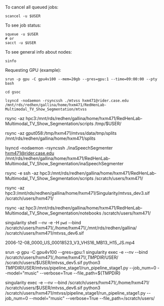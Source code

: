 

To cancel all queued jobs:
```
scancel -u $USER
```

To see job status:
```
squeue -u $USER 
# or
sacct -u $USER
```

To see general info about nodes:
```
sinfo
```

Requesting GPU (example):
```
srun -p gpu -C gpu4v100 --mem=20gb --gres=gpu:1 --time=09:00:00 --pty bash 
```

```
cd gsoc

lsyncd -nodaemon -rsyncssh ./mtvss hxm471@rider.case.edu /mnt/rds/redhen/gallina/home/hxm471/RedHenLab-Multimodal_TV_Show_Segmentation/mtvss
```

rsync -az hpc3:/mnt/rds/redhen/gallina/home/hxm471/RedHenLab-Multimodal_TV_Show_Segmentation/scripts /tmp/$USER/

rsync -az gput058:/tmp/hxm471/mtvss/data/tmp/splits /mnt/rds/redhen/gallina/home/hxm471/splits

lsyncd -nodaemon -rsyncssh ./inaSpeechSegmenter hxm471@rider.case.edu /mnt/rds/redhen/gallina/home/hxm471/RedHenLab-Multimodal_TV_Show_Segmentation/inaSpeechSegmenter





rsync -e ssh -az hpc3:/mnt/rds/redhen/gallina/home/hxm471/RedHenLab-Multimodal_TV_Show_Segmentation/scripts /scratch/users/hxm471/




rsync -az hpc3:/mnt/rds/redhen/gallina/home/hxm471/Singularity/mtvss_dev3.sif /scratch/users/hxm471/

rsync -az hpc3:/mnt/rds/redhen/gallina/home/hxm471/RedHenLab-Multimodal_TV_Show_Segmentation/notebooks /scratch/users/hxm471/


singularity shell --nv -e -H `pwd` --bind /scratch/users/hxm471/,/home/hxm471/,/mnt/rds/redhen/gallina/ /scratch/users/hxm471/mtvss_dev6.sif

2006-12-08_0000_US_00018523_V3_VHS16_MB13_H15_JS.mp4



srun -p gpu -C gpu4v100 --gres=gpu:1 singularity exec -e --nv --bind /scratch/users/hxm471/,/home/hxm471/,$TMPDIR/$USER/ /scratch/users/$USER/mtvss_dev5.sif python3 $TMPDIR/$USER/mtvss/pipeline_stage1/run_pipeline_stage1.py --job_num=0 --model="music" --verbose=True --file_path=${TMPDIR}

singularity exec -e --nv --bind /scratch/users/hxm471/,/home/hxm471/ /scratch/users/$USER/mtvss_dev6.sif python3 /scratch/users/hxm471/mtvss/pipeline_stage1/run_pipeline_stage1.py --job_num=0 --model="music" --verbose=True --file_path=/scratch/users/